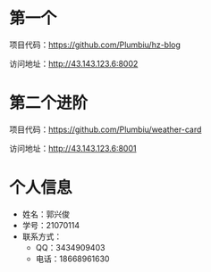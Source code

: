 # 第一个

项目代码：https://github.com/Plumbiu/hz-blog

访问地址：http://43.143.123.6:8002

# 第二个进阶

项目代码：https://github.com/Plumbiu/weather-card

访问地址：http://43.143.123.6:8001

# 个人信息

- 姓名：郭兴俊
- 学号：21070114
- 联系方式：
  - QQ：3434909403
  - 电话：18668961630
